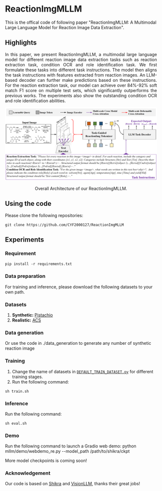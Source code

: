 # ReactionImgMLLM
This is the offical code of following paper "ReactionImgMLLM: A Multimodal Large Language Model for Reaction Image Data Extraction".

## Highlights
<p align="justify">
In this paper, we present ReactionImgMLLM, a multimodal large language model for different reaction image data extraction tasks such as reaction extraction task, condition OCR and role identification task. We first formulate these tasks into different task instructions. The model then aligns the task instructions with features extracted from reaction images. An LLM-based decoder can further make predictions based on these instructions. For the reaction extraction task, our model can achieve over 84%-92% soft match F1 score on multiple test sets, which significantly outperforms the previous works. 
The experiments also show the outstanding condition OCR and role identification abilities.
  
[comment]: <> ()
![visualization](figure/model.png)
<div align="center">
Overall Architecture of our ReactionImgMLLM.
</div> 

## Using the code
Please clone the following repositories:
```
git clone https://github.com/CYF2000127/ReactionImgMLLM
```

## Experiments

### Requirement
```
pip install -r requirements.txt
```

### Data preparation
For training and inference, please download the following datasets to your own path.
### Datasets
1. **Synthetic:**  [Pistachio](https://www.dropbox.com/s/mxvm5i8139y5cvk/pubchem.zip?dl=0)
2. **Realistic:**  [ACS](https://www.dropbox.com/s/3podz99nuwagudy/uspto_mol.zip?dl=0)

### Data generation
Or use the code in ./data_generation to generate any number of synthetic reaction image




### Training
1. Change the name of datasets in [`DEFAULT_TRAIN_DATASET.py`](./config/_base_/dataset/DEFAULT_TRAIN_DATASET.py) for different training stages.
2. Run the following command:
```
sh train.sh
```
 

### Inference
Run the following command:
```
sh eval.sh
```

### Demo
Run the following command to launch a Gradio web demo:
python mllm/demo/webdemo_re.py --model_path /path/to/shikra/ckpt

More model checkpoints is coming soon! 


### Acknowledgement
Our code is based on [Shikra](https://github.com/shikras/shikra) and [VisionLLM](https://github.com/OpenGVLab/VisionLLM), thanks their great jobs!
